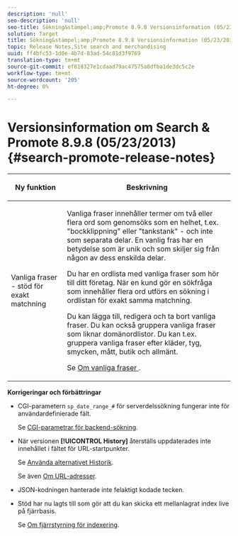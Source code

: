 ```yaml
---
description: 'null'
seo-description: 'null'
seo-title: Sökning&stämpel;amp;Promote 8.9.8 Versionsinformation (05/23/2013)
solution: Target
title: Sökning&stämpel;amp;Promote 8.9.8 Versionsinformation (05/23/2013)
topic: Release Notes,Site search and merchandising
uuid: ff4bfc53-1d0e-4b7d-83ad-54c81d3f9769
translation-type: tm+mt
source-git-commit: ef818327e1cdaad79ac47575a8dfba1de3dc5c2e
workflow-type: tm+mt
source-wordcount: '205'
ht-degree: 0%

---
```



# Versionsinformation om Search &amp; Promote 8.9.8 (05/23/2013){#search-promote-release-notes}

<table> 
 <thead> 
  <tr> 
   <th colname="col1" class="entry"> <p>Ny funktion </p> </th> 
   <th colname="col2" class="entry"> <p>Beskrivning </p> </th> 
  </tr> 
 </thead>
 <tbody> 
  <tr> 
   <td colname="col1"> <p> Vanliga fraser - stöd för exakt matchning </p> </td> 
   <td colname="col2"> <p> Vanliga fraser innehåller termer om två eller flera ord som genomsöks som en helhet, t.ex. "bockklippning" eller "tankstank" - och inte som separata delar. En vanlig fras har en betydelse som är unik och som skiljer sig från någon av dess enskilda delar. </p> <p> Du har en ordlista med vanliga fraser som hör till ditt företag. När en kund gör en sökfråga som innehåller flera ord utförs en sökning i ordlistan för exakt samma matchning. </p> <p>Du kan lägga till, redigera och ta bort vanliga fraser. Du kan också gruppera vanliga fraser som liknar domänordlistor. Du kan t.ex. gruppera vanliga fraser efter kläder, tyg, smycken, mått, butik och allmänt. </p> <p>Se <a href="../c-about-linguistics-menu/c-about-common-phrases.md#concept_4946E53586DF492EAEB1B7F757FD440F" format="dita" scope="local"> Om vanliga fraser </a>. </p> </td> 
  </tr> 
 </tbody> 
</table>

**Korrigeringar och förbättringar**

* CGI-parametern `sp_date_range_#` för serverdelssökning fungerar inte för användardefinierade fält.

   Se [CGI-parametrar för backend-sökning](../c-appendices/c-cgiparameters.md#reference_582E85C3886740C98FE88CA9DF7918E8).

* När versionen **[!UICONTROL History]** återställs uppdaterades inte innehållet i fältet för URL-startpunkter.

   Se [Använda alternativet Historik](../t-using-the-history-option.md#task_70DD3F87A67242BBBD2CB27156F43002).

   Se även [Om URL-adresser](../c-about-settings-menu/c-about-crawling-menu.md#concept_5D857E3B5C124E85BC0B5AE77A509573).

* JSON-kodningen hanterade inte felaktigt kodade tecken.
* Stöd har nu lagts till som gör att du kan skicka ett mellanlagrat index live på fjärrbasis.

   Se [Om fjärrstyrning för indexering](../c-about-index-menu/c-about-remote-control-for-indexing.md#concept_C79B322190E84106A434E5C6D4A4118F).

